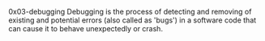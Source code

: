 0x03-debugging
Debugging is the process of detecting and removing of existing and potential errors (also called as 'bugs') in a software code that can cause it to behave unexpectedly or crash.
